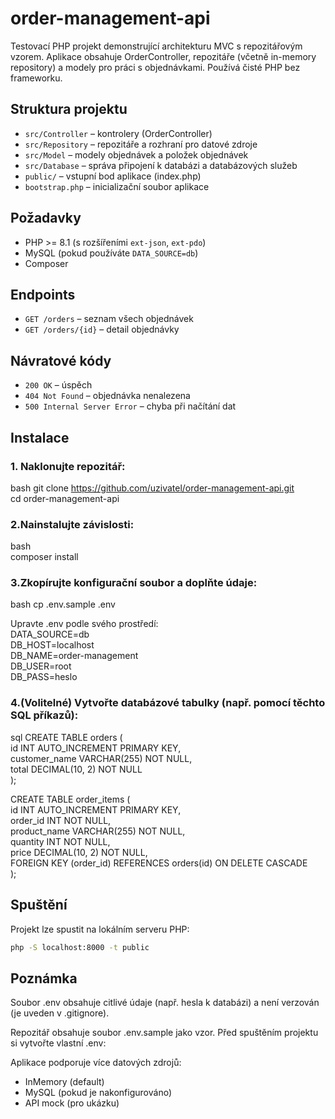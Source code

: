 # order-management-api
Testovací PHP projekt demonstrující architekturu MVC s repozitářovým vzorem. Aplikace obsahuje OrderController, repozitáře (včetně in-memory repository) a modely pro práci s objednávkami. Používá čisté PHP bez frameworku.

## Struktura projektu
- `src/Controller` – kontrolery (OrderController)
- `src/Repository` – repozitáře a rozhraní pro datové zdroje
- `src/Model` – modely objednávek a položek objednávek
- `src/Database` – správa připojení k databázi a databázových služeb
- `public/` – vstupní bod aplikace (index.php)
- `bootstrap.php` – inicializační soubor aplikace

## Požadavky  

- PHP >= 8.1 (s rozšířeními `ext-json`, `ext-pdo`)  
- MySQL (pokud používáte `DATA_SOURCE=db`)  
- Composer  

## Endpoints
- `GET /orders` – seznam všech objednávek
- `GET /orders/{id}` – detail objednávky

## Návratové kódy
- `200 OK` – úspěch
- `404 Not Found` – objednávka nenalezena
- `500 Internal Server Error` – chyba při načítání dat

## Instalace  

### 1. Naklonujte repozitář:  

   bash
   git clone https://github.com/uzivatel/order-management-api.git  
   cd order-management-api  

### 2.Nainstalujte závislosti:  
   
   bash  
   composer install  

### 3.Zkopírujte konfigurační soubor a doplňte údaje:  

  bash
  cp .env.sample .env  

  Upravte .env podle svého prostředí:    
  DATA_SOURCE=db  
  DB_HOST=localhost  
  DB_NAME=order-management  
  DB_USER=root  
  DB_PASS=heslo  
  
### 4.(Volitelné) Vytvořte databázové tabulky (např. pomocí těchto SQL příkazů):  

sql
CREATE TABLE orders (  
    id INT AUTO_INCREMENT PRIMARY KEY,  
    customer_name VARCHAR(255) NOT NULL,  
    total DECIMAL(10, 2) NOT NULL  
);  

CREATE TABLE order_items (  
    id INT AUTO_INCREMENT PRIMARY KEY,  
    order_id INT NOT NULL,  
    product_name VARCHAR(255) NOT NULL,  
    quantity INT NOT NULL,  
    price DECIMAL(10, 2) NOT NULL,  
    FOREIGN KEY (order_id) REFERENCES orders(id) ON DELETE CASCADE  
);  

## Spuštění
Projekt lze spustit na lokálním serveru PHP:

```bash
php -S localhost:8000 -t public
```

## Poznámka
Soubor .env obsahuje citlivé údaje (např. hesla k databázi) a není verzován (je uveden v .gitignore).  

Repozitář obsahuje soubor .env.sample jako vzor. Před spuštěním projektu si vytvořte vlastní .env:

Aplikace podporuje více datových zdrojů:
- InMemory (default)
- MySQL (pokud je nakonfigurováno)
- API mock (pro ukázku)